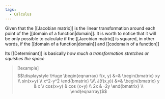 ```yaml
---
tags:
  - Calculus
---
```

Given that the [[Jacobian matrix]] is the linear transformation around each point of the [[domain of a function|domain]]. It is worth to notice that it will be only possible to calculate if the [[Jacobian matrix]] is squared, in other words, if the [[domain of a function|domain]] and [[codomain of a function]]

Its [[Determinant]] is basically *how much a transformation stretches or squishes the space*

>[!example]
>$$\displaystyle \Huge \begin{eqnarray} 
>f(x, y) &=&
>\begin{bmatrix}  
>xy \\ sin(x+y) \\ x^2-y^2
>\end{bmatrix}
>\\\\
>J(f(x,y)) &=&
>\begin{bmatrix}  
>y & x \\
>cos(x+y) & cos (x+y) \\
>2x & -2y
>\end{bmatrix} \\
>\end{eqnarray}$$

